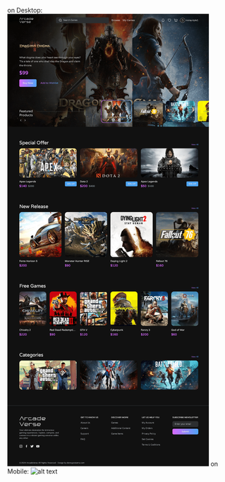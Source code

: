 on Desktop:
![alt text](https://github.com/none-type1/ArcadeVerse/blob/main/images/sitePreviewDesktop.png?raw=true)
on Mobile:
![alt text](https://github.com/none-type1/ArcadeVerse/blob/main/images/sitePreviewMobile.png?raw=true)
